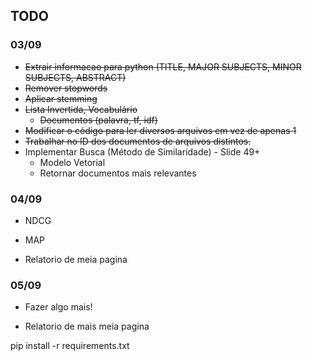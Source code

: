 ## TODO

### 03/09
- <del>Extrair informacao para python (TITLE, MAJOR SUBJECTS, MINOR SUBJECTS, ABSTRACT)</del>
- <del>Remover stopwords</del>
- <del>Aplicar stemming</del>
- <del>Lista Invertida, Vocabulário</del>
  - <del>Documentos (palavra, tf, idf)</del>
- <del>Modificar o código para ler diversos arquivos em vez de apenas 1</del>
- <del>Trabalhar no ID dos documentos de arquivos distintos.</del>
- Implementar Busca (Método de Similaridade) - Slide 49+
  - Modelo Vetorial
  - Retornar documentos mais relevantes

### 04/09
- NDCG
- MAP

- Relatorio de meia pagina

### 05/09
- Fazer algo mais!

- Relatorio de mais meia pagina

pip install -r requirements.txt
